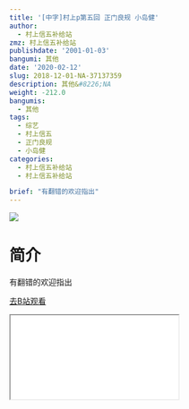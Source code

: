 ```yaml
---
title: '[中字]村上p第五回 正门良规 小岛健'
author:
  - 村上信五补给站
zmz: 村上信五补给站
publishdate: '2001-01-03'
bangumi: 其他
date: '2020-02-12'
slug: 2018-12-01-NA-37137359
description: 其他&#8226;NA
weight: -212.0
bangumis:
  - 其他
tags:
  - 综艺
  - 村上信五
  - 正门良规
  - 小岛健
categories:
  - 村上信五补给站
  - 村上信五补给站

brief: "有翻错的欢迎指出"
---
```

![](https://raw.githubusercontent.com/tcgriffith/owaraisite/master/static/tmpimg/997208d162f82a11c9c1c4baa2c7e3db7744c199.jpg.480.jpg)
# 简介  
有翻错的欢迎指出  

[去B站观看](https://www.bilibili.com/video/av37137359/)
<div class ="resp-container"><iframe class="testiframe" src="//player.bilibili.com/player.html?aid=37137359"", scrolling="no", allowfullscreen="true" > </iframe></div> 
